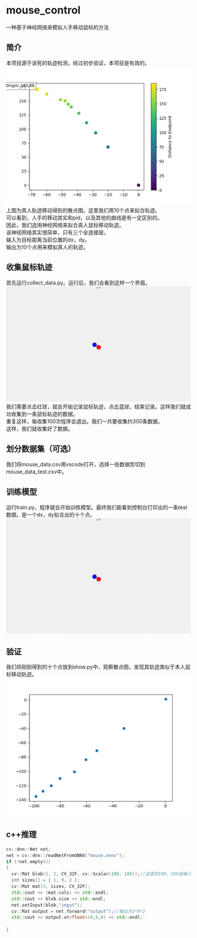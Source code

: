 # mouse_control
一种基于神经网络来模拟人手移动鼠标的方法  
## 简介
本项目源于该死的轨迹检测。经过初步验证，本项目是有效的。  
<img src="./imgs/Figure_1.png">  
上图为真人轨迹移动得到的散点图。这里我们用10个点来拟合轨迹。  
可以看到，人手的移动其实和pid，以及其他的曲线是有一定区别的。  
因此，我们选用神经网络来拟合真人鼠标移动轨迹。  
该神经网络其实很简单，只有三个全连接层。  
输入为目标距离当前位置的dx，dy。  
输出为10个点用来模拟真人的轨迹。  
## 收集鼠标轨迹
首先运行collect_data.py。运行后，我们会看到这样一个界面。  
<img src="./imgs/collect.png">  
我们需要点击红球，就会开始记录鼠标轨迹，点击蓝球，结束记录。这样我们就成功收集到一条鼠标轨迹的数据。  
重复这样，每收集100次程序会退出。我们一共要收集约300条数据。  
这样，我们就收集好了数据。  
## 划分数据集（可选）
我们将mouse_data.csv用vscode打开，选择一些数据剪切到mouse_data_test.csv中。  
## 训练模型
运行train.py，程序就会开始训练模型。最终我们能看到控制台打印出的一条test数据。是一个dx，dy拟合出的十个点。  
<img src="./imgs/collect.png"> 
## 验证
我们将刚刚得到的十个点放到show.py中，观察散点图，发现其轨迹类似于本人鼠标移动轨迹。  
<img src="./imgs/Figure_2.png"> 
## c++推理

```c++
cv::dnn::Net net;
net = cv::dnn::readNetFromONNX("mouse.onnx");
if (!net.empty())
{
  cv::Mat blob(1, 2, CV_32F, cv::Scalar(100, 100));//这里的100，100是输入dx，dy
  int sizes[] = { 1, 9, 2 };
  cv::Mat mat(3, sizes, CV_32F);
  std::cout << (mat.cols) << std::endl;
  std::cout << blob.size << std::endl;
  net.setInput(blob,"input");
  cv::Mat output = net.forward("output");//输出为1*9*2
  std::cout << output.at<float>(0,8,0) << std::endl;

}
```
